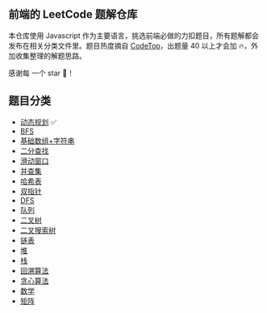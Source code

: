 ## 前端的 LeetCode 题解仓库

本仓库使用 Javascript 作为主要语言，挑选前端必做的力扣题目，所有题解都会发布在相关分类文件里。题目热度摘自 [CodeTop](https://codetop.cc/home)，出题量 40 以上才会加 🔥，外加收集整理的解题思路。

感谢每 一个 star 🌟！

## 题目分类

- [动态规划](dp/index.md) ✅
- [BFS]()
- [基础数组+字符串](array+string/index.md)
- [二分查找](binarySearch/index.md)
- [滑动窗口](slidingWindow/index.md)
- [并查集](set/index.md)
- [哈希表](hashmap/index.md)
- [双指针](twoPointer/index.md)
- [DFS](dfs/index.md)
- [队列](queue/index.md)
- [二叉树](binaryTree/index.md)
- [二叉搜索树](binarySearchTree/index.md)
- [链表](linkedList/index.md)
- [堆](heap/index.md)
- [栈](stack/index.md)
- [回溯算法](backtracking/index.md)
- [贪心算法]()
- [数学]()
- [矩阵]()
